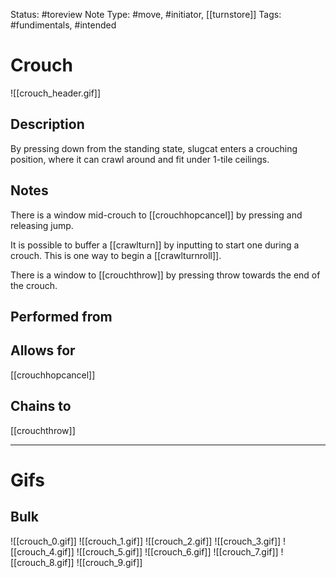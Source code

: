 Status: #toreview
Note Type: #move, #initiator, [[turnstore]]
Tags: #fundimentals, #intended 

# Crouch
![[crouch_header.gif]]
## Description
By pressing down from the standing state, slugcat enters a crouching position, where it can crawl around and fit under 1-tile ceilings.

## Notes
There is a window mid-crouch to [[crouchhopcancel]] by pressing and releasing jump.

It is possible to buffer a [[crawlturn]] by inputting to start one during a crouch. This is one way to begin a [[crawlturnroll]].

There is a window to [[crouchthrow]] by pressing throw towards the end of the crouch.

## Performed from


## Allows for
[[crouchhopcancel]]

## Chains to
[[crouchthrow]]

___
# Gifs
## Bulk
![[crouch_0.gif]]
![[crouch_1.gif]]
![[crouch_2.gif]]
![[crouch_3.gif]]
![[crouch_4.gif]]
![[crouch_5.gif]]
![[crouch_6.gif]]
![[crouch_7.gif]]
![[crouch_8.gif]]
![[crouch_9.gif]]